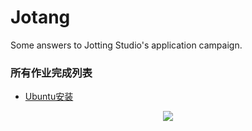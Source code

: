 # Jotang
Some answers to Jotting Studio's application campaign.

### 所有作业完成列表

* [Ubuntu安装]()

<p align="center">
  <img src="https://assets.ubuntu.com/v1/8dd99b80-ubuntu-logo14.png)">
</p>
